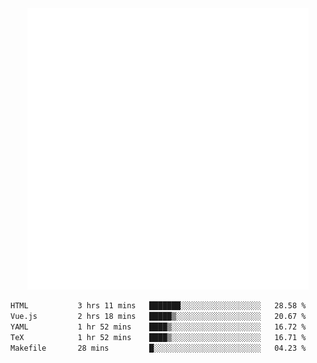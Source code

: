 <div align="center">
    <a href="https://konst.fish">
        <img src="https://raw.githubusercontent.com/konstfish/konstfish/master/fish.svg" alt="Logo" width="450"/>
    </a>
</div>

<!--START_SECTION:waka-->

```txt
HTML           3 hrs 11 mins   ███████░░░░░░░░░░░░░░░░░░   28.58 %
Vue.js         2 hrs 18 mins   █████▒░░░░░░░░░░░░░░░░░░░   20.67 %
YAML           1 hr 52 mins    ████▒░░░░░░░░░░░░░░░░░░░░   16.72 %
TeX            1 hr 52 mins    ████▒░░░░░░░░░░░░░░░░░░░░   16.71 %
Makefile       28 mins         █░░░░░░░░░░░░░░░░░░░░░░░░   04.23 %
```

<!--END_SECTION:waka-->
